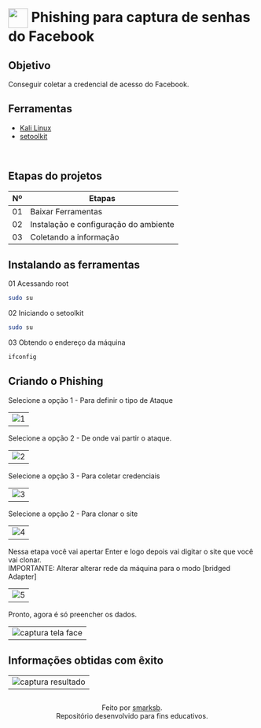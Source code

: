 <h1>
    <img align="center" width="40px" src="https://freesvg.org/img/redhat.png">
    <span> Phishing para captura de senhas do Facebook</span>
</h1>

## Objetivo
Conseguir coletar a credencial de acesso do Facebook.

## Ferramentas
- [Kali Linux](https://www.kali.org/docs/)
- [setoolkit](https://www.kali.org/tools/set/)
<br>

## Etapas do projetos

<table>
  <thead>
    <tr align="center">
      <th>Nº</th>
      <th>Etapas</th>
    </tr>
  </thead>
  <tbody>
    <tr>
      <td>01</td>
      <td>Baixar Ferramentas</td>
    </tr>
    <tr>
      <td>02</td>
      <td>Instalação e configuração do ambiente</td>
    </tr>
    <tr>
      <td>03</td>
      <td>Coletando a informação</td>
    </tr>
  </tbody>
</table>

## Instalando as ferramentas

 <td>01</td> Acessando root

```sh
sudo su
```
<td>02</td> Iniciando o setoolkit

```sh
sudo su
```
<td>03</td> Obtendo o endereço da máquina

```sh
ifconfig
```

## Criando o Phishing 

Selecione a opção 1 - Para definir o tipo de Ataque
<table>
  <tr>
    <td>
      <img src="https://i.ibb.co/fGngxbgF/1.png" alt="1" border="0"></a>
    </td>
</table>

Selecione a opção 2 - De onde vai partir o ataque. 
<table>
  <tr>
    <td>
      <img src="https://i.ibb.co/5WWjjFyq/2.png" alt="2" border="0"></a>
    </td>
</table>

Selecione a opção 3 - Para coletar credenciais
<table>
  <tr>
    <td>
      <img src="https://i.ibb.co/4RVFVnCF/3.png" alt="3" border="0"></a>
    </td>
</table>

Selecione a opção 2 - Para clonar o site
<table>
  <tr>
    <td>
      <img src="https://i.ibb.co/1J7tG2K6/4.png" alt="4" border="0"></a>
    </td>
</table>

Nessa etapa você vai apertar Enter e logo depois vai digitar o site que você vai clonar.  
IMPORTANTE: Alterar alterar rede da máquina para o modo [bridged Adapter]
<table>
  <tr>
    <td>
     <img src="https://i.ibb.co/bRgKqHJF/5.png" alt="5" border="0"></a>
    </td>
</table>

Pronto, agora é só preencher os dados. 
<table>
  <tr>
    <td>
     <img src="https://i.ibb.co/YBjZHbbx/Captura-de-tela-2025-01-29-165315.png" alt="captura tela face" border="0"></a>
    </td>
</table>


## Informações obtidas com êxito
<table>
  <tr>
    <td>
      <img src="https://i.ibb.co/xt3TbkQ7/Captura-de-tela-2025-01-29-134603.png" alt="captura resultado" border="0"></a>
    </td>
</table>


##
<div align="center">Feito por <a href="https://github.com/smarksb">smarksb</a>.</div>  
<center>Repositório desenvolvido para fins educativos.</center>
